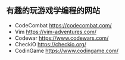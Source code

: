 ## 有趣的玩游戏学编程的网站  
- CodeCombat <https://codecombat.com/>  
- Vim <https://vim-adventures.com/>  
- Codewar <https://www.codewars.com/>  
- CheckiO <https://checkio.org/>  
- CodinGame <https://www.codingame.com/>  
